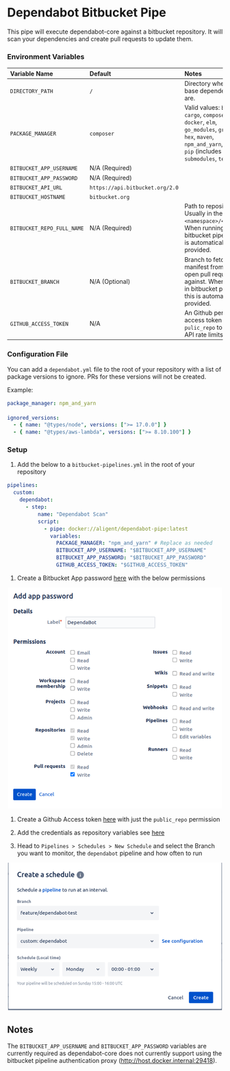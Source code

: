 # Dependabot Bitbucket Pipe
This pipe will execute dependabot-core against a bitbucket repository. It will scan your dependencies and create pull requests to update them. 

### Environment Variables
| Variable Name               | Default                         | Notes                                                                                                                                                                                      |
|:----------------------------|:--------------------------------|:-------------------------------------------------------------------------------------------------------------------------------------------------------------------------------------------|
| `DIRECTORY_PATH `           | `/`                             | Directory where the base dependency files are.                                                                                                                                             |
| `PACKAGE_MANAGER`           | `composer`                       | Valid values: `bundler`, `cargo`, `composer`, `dep`, `docker`, `elm`,  `go_modules`, `gradle`, `hex`, `maven`, `npm_and_yarn`, `nuget`, `pip` (includes pipenv), `submodules`, `terraform` |
| `BITBUCKET_APP_USERNAME`    | N/A (Required)                  |                                                                                                                                                                                            |
| `BITBUCKET_APP_PASSWORD`    | N/A (Required)                  |                                                                                                                                                                                            |
| `BITBUCKET_API_URL`         | `https://api.bitbucket.org/2.0` |                                                                                                                                                                                            |
| `BITBUCKET_HOSTNAME`        | `bitbucket.org`                 |                                                                                                                                                                                            |
| `BITBUCKET_REPO_FULL_NAME`  | N/A (Required)                  | Path to repository. Usually in the format `<namespace>/<project>`. When running in bitbucket pipelines this is automatically provided.                                                                                                                         |
| `BITBUCKET_BRANCH         ` | N/A (Optional)                  | Branch to fetch manifest from and open pull requests against. When running in bitbucket pipelines this is automatically provided.                                                                                                                            |
| `GITHUB_ACCESS_TOKEN`       | N/A                             | An Github personal access token with the `pulic_repo` to increase API rate limits.                                                                                                         |

### Configuration File
You can add a `dependabot.yml` file to the root of your repository with a list of package versions to ignore. PRs for these versions will not be created.

Example:
```yaml
package_manager: npm_and_yarn

ignored_versions:
  - { name: "@types/node", versions: [">= 17.0.0"] }
  - { name: "@types/aws-lambda", versions: [">= 8.10.100"] }

```

### Setup

1. Add the below to a `bitbucket-pipelines.yml` in the root of your repository
```yml
pipelines:
  custom:
    dependabot:
      - step:
          name: "Dependabot Scan"
          script:
            - pipe: docker://aligent/dependabot-pipe:latest
              variables:
                PACKAGE_MANAGER: "npm_and_yarn" # Replace as needed
                BITBUCKET_APP_USERNAME: "$BITBUCKET_APP_USERNAME"
                BITBUCKET_APP_PASSWORD: "$BITBUCKET_APP_PASSWORD"
                GITHUB_ACCESS_TOKEN: "$GITHUB_ACCESS_TOKEN"
```

1. Create a Bitbucket App password [here](https://bitbucket.org/account/settings/app-passwords/new) with the below permissions
  <p align="center">
    <img src="/doc/dependa_bot_permissions.png" alt="Dependabot Permissions" style="width:500px;"/>
  </p>

1. Create a Github Access token [here](https://github.com/settings/tokens/new) with just the `public_repo` permission

1. Add the credentials as repository variables see [here](https://support.atlassian.com/bitbucket-cloud/docs/variables-and-secrets/)

1. Head to `Pipelines > Schedules > New Schedule` and select the Branch you want to monitor, the `dependabot` pipeline and how often to run
  <p align="center">
    <img src="/doc/dependa_bot_schedule.png" alt="Dependabot Permissions" style="width:500px;"/>
  </p>


## Notes
The `BITBUCKET_APP_USERNAME` and `BITBUCKET_APP_PASSWORD` variables are currently required as dependabot-core does not currently support using the bitbucket pipeline authentication proxy (http://host.docker.internal:29418).